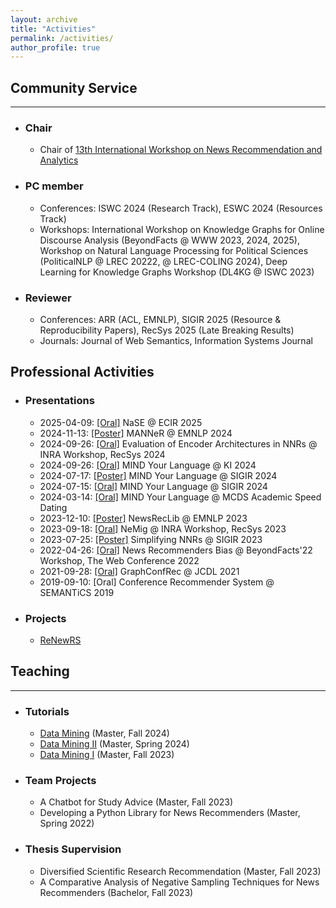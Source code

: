 ```yaml
---
layout: archive
title: "Activities"
permalink: /activities/
author_profile: true
---
```


## Community Service
--------------------------
* ### Chair
  * Chair of [13th International Workshop on News Recommendation and Analytics](https://research.idi.ntnu.no/NewsTech/INRA/index.html)

* ### PC member
  * Conferences: ISWC 2024 (Research Track), ESWC 2024 (Resources Track)
  * Workshops: International Workshop on Knowledge Graphs for Online Discourse Analysis (BeyondFacts @ WWW 2023, 2024, 2025), Workshop on Natural Language Processing for Political Sciences (PoliticalNLP @ LREC 20222, @ LREC-COLING 2024), Deep Learning for Knowledge Graphs Workshop (DL4KG @ ISWC 2023)  

* ### Reviewer
  * Conferences: ARR (ACL, EMNLP), SIGIR 2025 (Resource & Reproducibility Papers), RecSys 2025 (Late Breaking Results)
  * Journals: Journal of Web Semantics, Information Systems Journal

## Professional Activities
* ### Presentations
  * 2025-04-09: [[Oral]](https://andreeaiana.github.io/files/09042025_long_ecir.pdf) NaSE @ ECIR 2025
  * 2024-11-13: [[Poster]](https://andreeaiana.github.io/files/13112014_findings_emnlp.pdf) MANNeR @ EMNLP 2024
  * 2024-09-26: [[Oral]](https://andreeaiana.github.io/files/18102024_workshop_inra.pdf) Evaluation of Encoder Architectures in NNRs @ INRA Workshop, RecSys 2024
  * 2024-09-26: [[Oral]](https://andreeaiana.github.io/files/26092024_extended_abstract_ki.pdf) MIND Your Language @ KI 2024
  * 2024-07-17: [[Poster]](https://andreeaiana.github.io/files/17072024_resource_sigir.pdf) MIND Your Language @ SIGIR 2024
  * 2024-07-15: [[Oral]](https://andreeaiana.github.io/files/15072024_resource_sigir.pdf) MIND Your Language @ SIGIR 2024
  * 2024-03-14: [[Oral]](https://andreeaiana.github.io/files/240314_mcds_academic_speed_dating.pdf) MIND Your Language @ MCDS Academic Speed Dating
  * 2023-12-10: [[Poster]](https://andreeaiana.github.io/files/231210_demo_emnlp.pdf) NewsRecLib @ EMNLP 2023
  * 2023-09-18: [[Oral]](https://andreeaiana.github.io/files/230918_workshop_recsys.pdf) NeMig @ INRA Workshop, RecSys 2023
  * 2023-07-25: [[Poster]](https://andreeaiana.github.io/files/230725_short_sigir.pdf) Simplifying NNRs @ SIGIR 2023
  * 2022-04-26: [[Oral]](https://andreeaiana.github.io/files/220426_workshop_webconf.pdf) News Recommenders Bias @ BeyondFacts'22 Workshop, The Web Conference 2022
  * 2021-09-28: [[Oral]](https://andreeaiana.github.io/files/210928_long_jcdl.pdf) GraphConfRec @ JCDL 2021
  * 2019-09-10: [Oral] Conference Recommender System @ SEMANTiCS 2019


* ### Projects
  * [ReNewRS](https://www.uni-mannheim.de/dws/research/projects/renewrs/)

## Teaching
-----------

* ### Tutorials
  * [Data Mining](https://www.uni-mannheim.de/dws/teaching/course-details/courses-for-master-candidates/ie-500-data-mining/) (Master, Fall 2024)
  * [Data Mining II](https://www.uni-mannheim.de/dws/teaching/course-details/courses-for-master-candidates/ie-672-data-mining-2/) (Master, Spring 2024)
  * [Data Mining I](https://www.uni-mannheim.de/dws/teaching/course-details/courses-for-master-candidates/ie-500-data-mining/) (Master, Fall 2023)
* ### Team Projects
  * A Chatbot for Study Advice (Master, Fall 2023)
  * Developing a Python Library for News Recommenders (Master, Spring 2022)
* ### Thesis Supervision
  * Diversified Scientific Research Recommendation (Master, Fall 2023)
  * A Comparative Analysis of Negative Sampling Techniques for News Recommenders (Bachelor, Fall 2023)
